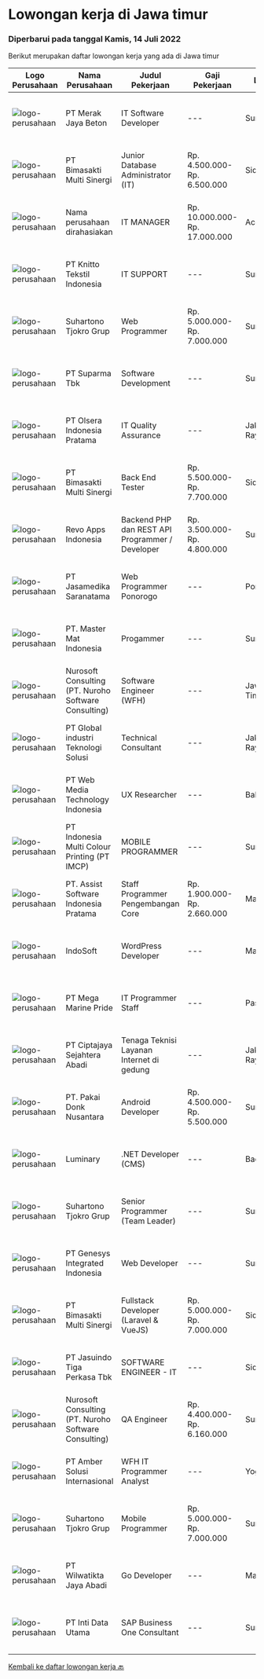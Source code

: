 
  # Lowongan kerja di Jawa timur

  ### Diperbarui pada tanggal Kamis, 14 Juli 2022

  Berikut merupakan daftar lowongan kerja yang ada di Jawa timur

  |Logo Perusahaan | Nama Perusahaan | Judul Pekerjaan | Gaji Pekerjaan | Lokasi | Deskripsi | Tanggal diunggah | Pranala |
  | -------------- | --------------- | --------------- | --------- | --------- | -------------- | ------- | ----------- |
  |![logo-perusahaan](https://image-service-cdn.seek.com.au/86ac029296b2e0b3727a272d10fcedc441d5a09a/ee4dce1061f3f616224767ad58cb2fc751b8d2dc)|PT Merak Jaya Beton|IT Software Developer|---|Surabaya|Bertugas merancang program yang sesuai dengan kebutuhan perusahaan.  Kualifikasi : Usia Maksimal 35 Tahun Pendidikan minimal S1 / Diploma jurusan...|Rabu, 13 Juli 2022|https://www.jobstreet.co.id/id/job/it-software-developer-3954725?token=0~42922862-1de8-4733-be23-27c5f2b8386c&sectionRank=1&jobId=jobstreet-id-job-3954725|
|![logo-perusahaan](https://image-service-cdn.seek.com.au/3c3597528a656ba0a7299263a04fc9ed9cb02b85/ee4dce1061f3f616224767ad58cb2fc751b8d2dc)|PT Bimasakti Multi Sinergi|Junior Database Administrator (IT)|Rp. 4.500.000-Rp. 6.500.000|Sidoarjo|Deskripsi Pekerjaan Manage database changes and re-designs Analyze database issues and troubleshoot or configure the database accordingly Drive...|Rabu, 13 Juli 2022|https://www.jobstreet.co.id/id/job/junior-database-administrator-it-3954195?token=0~42922862-1de8-4733-be23-27c5f2b8386c&sectionRank=2&jobId=jobstreet-id-job-3954195|
|![logo-perusahaan](https://i.ibb.co/sqvTCh9/112815900-stock-vector-no-image-available-icon-flat-vector.webp)|Nama perusahaan dirahasiakan|IT MANAGER|Rp. 10.000.000-Rp. 17.000.000|Aceh|Memiliki pengalaman leadership sebagai Manager sebelumnya.Back End Engineer1. Memiliki pengalaman dalam membangun RESTful APIs2. Menguasai bahasa...|Senin, 11 Juli 2022|https://www.jobstreet.co.id/id/job/it-manager-3951340?token=0~42922862-1de8-4733-be23-27c5f2b8386c&sectionRank=3&jobId=jobstreet-id-job-3951340|
|![logo-perusahaan](https://image-service-cdn.seek.com.au/95c392ce622d6134b6173f8d6379a0068249ee50/ee4dce1061f3f616224767ad58cb2fc751b8d2dc)|PT Knitto Tekstil Indonesia|IT SUPPORT|---|Surabaya|Tugas dan Tanggung Jawab Melakukan pemeliharaan sistem secara keseluruhan, seperti hardware dan software Melakukan pemeliharaan infrastruktur jaringan...|Senin, 11 Juli 2022|https://www.jobstreet.co.id/id/job/it-support-3951457?token=0~42922862-1de8-4733-be23-27c5f2b8386c&sectionRank=4&jobId=jobstreet-id-job-3951457|
|![logo-perusahaan](https://image-service-cdn.seek.com.au/74c2b8b81d52a50affff55bcbc8d6017de2fb283/ee4dce1061f3f616224767ad58cb2fc751b8d2dc)|Suhartono Tjokro Grup|Web Programmer|Rp. 5.000.000-Rp. 7.000.000|Surabaya|Kualifikasi : Pendidikan minimal SMK dengan pengalaman minimal 5 tahun Pendidikan S1 Sistem / Teknik Informatika dengan pengalaman minimal 3 tahun...|Rabu, 13 Juli 2022|https://www.jobstreet.co.id/id/job/web-programmer-3954780?token=0~42922862-1de8-4733-be23-27c5f2b8386c&sectionRank=5&jobId=jobstreet-id-job-3954780|
|![logo-perusahaan](https://image-service-cdn.seek.com.au/82b75efcba87cd726beaad8112ac3955c5c4af13/ee4dce1061f3f616224767ad58cb2fc751b8d2dc)|PT Suparma Tbk|Software Development|---|Surabaya|Deskripsi : Mempunyai tugas untuk mengembangkan, menciptakan, dan memodifikasi software aplikasi komputer ataupun program sesuai dengan prosedur dan...|Rabu, 13 Juli 2022|https://www.jobstreet.co.id/id/job/software-development-3954179?token=0~42922862-1de8-4733-be23-27c5f2b8386c&sectionRank=6&jobId=jobstreet-id-job-3954179|
|![logo-perusahaan](https://image-service-cdn.seek.com.au/90e9bb2e5bcac40b68d491aafb34203d371349a1/ee4dce1061f3f616224767ad58cb2fc751b8d2dc)|PT Olsera Indonesia Pratama|IT Quality Assurance|---|Jakarta Raya|Responsibilities: Review requirements, specifications and technical design documents Collaborate with team to develop effective strategies and test...|Selasa, 12 Juli 2022|https://www.jobstreet.co.id/id/job/it-quality-assurance-3952776?token=0~42922862-1de8-4733-be23-27c5f2b8386c&sectionRank=7&jobId=jobstreet-id-job-3952776|
|![logo-perusahaan](https://image-service-cdn.seek.com.au/3c3597528a656ba0a7299263a04fc9ed9cb02b85/ee4dce1061f3f616224767ad58cb2fc751b8d2dc)|PT Bimasakti Multi Sinergi|Back End Tester|Rp. 5.500.000-Rp. 7.700.000|Sidoarjo|Deskripsi Pekerjaan : Melakukan pengujian API dan crosscheck terhadap dokumentasi Melakukan pengujian microservice dan crosscheck dengan logika bisnis...|Rabu, 13 Juli 2022|https://www.jobstreet.co.id/id/job/back-end-tester-3954324?token=0~42922862-1de8-4733-be23-27c5f2b8386c&sectionRank=8&jobId=jobstreet-id-job-3954324|
|![logo-perusahaan](https://image-service-cdn.seek.com.au/20686233b81726a35b4838a06db4df490350defc/ee4dce1061f3f616224767ad58cb2fc751b8d2dc)|Revo Apps Indonesia|Backend PHP dan REST API Programmer / Developer|Rp. 3.500.000-Rp. 4.800.000|Surabaya|Ayo bergabung di REVO APPS untuk membangun ecommerce / toko online / marketplace untuk masa depan yang jelas dan terjamin.Deskripsi Pekerjaan :...|Selasa, 12 Juli 2022|https://www.jobstreet.co.id/id/job/backend-php-dan-rest-api-programmer-developer-3934262?token=0~42922862-1de8-4733-be23-27c5f2b8386c&sectionRank=9&jobId=jobstreet-id-job-3934262|
|![logo-perusahaan](https://image-service-cdn.seek.com.au/7cdc071d90abd96b4cf7706a1694f0662aa509a1/ee4dce1061f3f616224767ad58cb2fc751b8d2dc)|PT Jasamedika Saranatama|Web Programmer Ponorogo|---|Ponorogo|Deskripsi PekerjaanKualifikasi: Pendidikan D3 atau S1 (Teknik Informatika/Manajemen Informatika/Sistem Informasi) Memiliki inisiatif tinggi dan teliti...|Rabu, 13 Juli 2022|https://www.jobstreet.co.id/id/job/web-programmer-ponorogo-3954628?token=0~42922862-1de8-4733-be23-27c5f2b8386c&sectionRank=10&jobId=jobstreet-id-job-3954628|
|![logo-perusahaan](https://image-service-cdn.seek.com.au/f164f29cff3b663510d4c6490955671be33d3036/ee4dce1061f3f616224767ad58cb2fc751b8d2dc)|PT. Master Mat Indonesia|Progammer|---|Surabaya|Terbiasa dengan pekerjaan dibidang IT ? Apakah anda suka pekerjaan yang berhubungan dengan program komputer dan teknologi ? Jika iya, anda tepat...|Selasa, 12 Juli 2022|https://www.jobstreet.co.id/id/job/progammer-3942157?token=0~42922862-1de8-4733-be23-27c5f2b8386c&sectionRank=11&jobId=jobstreet-id-job-3942157|
|![logo-perusahaan](https://image-service-cdn.seek.com.au/80d9f9357b1a2e56b4a86927c47c40f644df9ce9/ee4dce1061f3f616224767ad58cb2fc751b8d2dc)|Nurosoft Consulting (PT. Nuroho Software Consulting)|Software Engineer (WFH)|---|Jawa Timur|Responsibilities Design &amp; develop web and mobile applications for a wide range of projects: Odoo ERP, software development, or Flits Work with a...|Rabu, 13 Juli 2022|https://www.jobstreet.co.id/id/job/software-engineer-wfh-3943034?token=0~42922862-1de8-4733-be23-27c5f2b8386c&sectionRank=12&jobId=jobstreet-id-job-3943034|
|![logo-perusahaan](https://image-service-cdn.seek.com.au/daa04274980a8a4bbf6837fc046fe2e5810cfe2a/ee4dce1061f3f616224767ad58cb2fc751b8d2dc)|PT Global industri Teknologi Solusi|Technical Consultant|---|Jakarta Raya|SOFTWARE DEVELOPERTANGGUNG JAWAB PEKERJAAN Analyzing, designing, developing (including form and report) for company working system based on ERP...|Rabu, 13 Juli 2022|https://www.jobstreet.co.id/id/job/technical-consultant-3936710?token=0~42922862-1de8-4733-be23-27c5f2b8386c&sectionRank=13&jobId=jobstreet-id-job-3936710|
|![logo-perusahaan](https://image-service-cdn.seek.com.au/fe6569d61098f35222743f282f496686f78aefd7/ee4dce1061f3f616224767ad58cb2fc751b8d2dc)|PT Web Media Technology Indonesia|UX Researcher|---|Bali|Niagahoster is a tech company based in Yogyakarta that provides web-hosting services. We are looking for a seasoned UX Researcher that is keen on...|Rabu, 13 Juli 2022|https://www.jobstreet.co.id/id/job/ux-researcher-3937123?token=0~42922862-1de8-4733-be23-27c5f2b8386c&sectionRank=14&jobId=jobstreet-id-job-3937123|
|![logo-perusahaan](https://image-service-cdn.seek.com.au/70294b6445f466b423ab7d9751002bfdd4afc29e/ee4dce1061f3f616224767ad58cb2fc751b8d2dc)|PT Indonesia Multi Colour Printing (PT IMCP)|MOBILE PROGRAMMER|---|Surabaya|PT.IMCP hiring for Mobile Software Engineer with these requirements : Diploma/Bachelor Degree of Information Technology, System Information,...|Rabu, 13 Juli 2022|https://www.jobstreet.co.id/id/job/mobile-programmer-3955593?token=0~42922862-1de8-4733-be23-27c5f2b8386c&sectionRank=15&jobId=jobstreet-id-job-3955593|
|![logo-perusahaan](https://image-service-cdn.seek.com.au/74834bb982ba23896ece49af9929c22cffaf838e/ee4dce1061f3f616224767ad58cb2fc751b8d2dc)|PT. Assist Software Indonesia Pratama|Staff Programmer Pengembangan Core|Rp. 1.900.000-Rp. 2.660.000|Malang|Research dan Development Program (Bagian R&amp;D). Support dan Maintenance Program (Bagian Deployment). Kunjungan Ke Customer Apabila Ada Perintah...|Selasa, 12 Juli 2022|https://www.jobstreet.co.id/id/job/staff-programmer-pengembangan-core-3933994?token=0~42922862-1de8-4733-be23-27c5f2b8386c&sectionRank=16&jobId=jobstreet-id-job-3933994|
|![logo-perusahaan](https://image-service-cdn.seek.com.au/fbd57a90b36e6d6fe13c8e714c23f2e07616d0cb/ee4dce1061f3f616224767ad58cb2fc751b8d2dc)|IndoSoft|WordPress Developer|---|Malang|Kami mencari WordPress Developer (bukan pengguna WordPress).Tanggung Jawab Menginstal plugin WordPress dan menyesuaikannya dengan theme yang ada agar...|Rabu, 13 Juli 2022|https://www.jobstreet.co.id/id/job/wordpress-developer-3943525?token=0~42922862-1de8-4733-be23-27c5f2b8386c&sectionRank=17&jobId=jobstreet-id-job-3943525|
|![logo-perusahaan](https://image-service-cdn.seek.com.au/c2d1b10e65f5a153629011d5886a8b3d0e1913fb/ee4dce1061f3f616224767ad58cb2fc751b8d2dc)|PT Mega Marine Pride|IT Programmer Staff|---|Pasuruan|Tugas Pokok Membuat aplikasi inhouse yang dibutuhkan perusahaan Mengelola dan mengembangkan aplikasi yang saat ini sudah digunakan di perusahaan...|Minggu, 10 Juli 2022|https://www.jobstreet.co.id/id/job/it-programmer-staff-3941601?token=0~42922862-1de8-4733-be23-27c5f2b8386c&sectionRank=18&jobId=jobstreet-id-job-3941601|
|![logo-perusahaan](https://image-service-cdn.seek.com.au/0f89dddea320c0e2b4dd76a94b7f7b0dfaf9594d/ee4dce1061f3f616224767ad58cb2fc751b8d2dc)|PT Ciptajaya Sejahtera Abadi|Tenaga Teknisi Layanan Internet di gedung|---|Jakarta Raya|Kualifikasi : Usia tidak lebih dari 30 tahun Pendidikan Minimal SMA/SMK Pengalaman Teknik Jaringan dan Komputer Penempatan : Jabodetabek, Surabaya,...|Selasa, 12 Juli 2022|https://www.jobstreet.co.id/id/job/tenaga-teknisi-layanan-internet-di-gedung-3953716?token=0~42922862-1de8-4733-be23-27c5f2b8386c&sectionRank=19&jobId=jobstreet-id-job-3953716|
|![logo-perusahaan](https://image-service-cdn.seek.com.au/f144529c780540584b6e075b61733a8bfc316eb1/ee4dce1061f3f616224767ad58cb2fc751b8d2dc)|PT. Pakai Donk Nusantara|Android Developer|Rp. 4.500.000-Rp. 5.500.000|Surabaya|Pendidikan Minimal S1 Jurusan Teknik Informatika atau sistem informasi dengan IPK minimal 3.00 Menguasai bahasa pemograman JAVA dan KOTLIN Menguasai...|Rabu, 13 Juli 2022|https://www.jobstreet.co.id/id/job/android-developer-3936181?token=0~42922862-1de8-4733-be23-27c5f2b8386c&sectionRank=20&jobId=jobstreet-id-job-3936181|
|![logo-perusahaan](https://image-service-cdn.seek.com.au/9b3cf919e5425d2cb0c2526ec2a3dade7109bb01/ee4dce1061f3f616224767ad58cb2fc751b8d2dc)|Luminary|.NET Developer (CMS)|---|Badung|You will work as part of a Scrum Team, as such fluent English is essential. You will be working closely with the team and the client. We can teach you...|Rabu, 13 Juli 2022|https://www.jobstreet.co.id/id/job/.net-developer-cms-3936255?token=0~42922862-1de8-4733-be23-27c5f2b8386c&sectionRank=21&jobId=jobstreet-id-job-3936255|
|![logo-perusahaan](https://image-service-cdn.seek.com.au/74c2b8b81d52a50affff55bcbc8d6017de2fb283/ee4dce1061f3f616224767ad58cb2fc751b8d2dc)|Suhartono Tjokro Grup|Senior Programmer (Team Leader)|---|Surabaya|Kualifikasi : Usia maksimal 38 tahun Pendidikan minimal S1 Sistem / Teknik Informatika Keadaan sehat, dapat bekerja dalam tim, tekanan, cepat belajar,...|Rabu, 13 Juli 2022|https://www.jobstreet.co.id/id/job/senior-programmer-team-leader-3954773?token=0~42922862-1de8-4733-be23-27c5f2b8386c&sectionRank=22&jobId=jobstreet-id-job-3954773|
|![logo-perusahaan](https://image-service-cdn.seek.com.au/f927be5d145d50f553974f06ec7a751e43444b2a/ee4dce1061f3f616224767ad58cb2fc751b8d2dc)|PT Genesys Integrated Indonesia|Web Developer|---|Surabaya|Job DescriptionThis position is suitable for someone that love being a web developer and looking for exciting challenge. The successful candidate will...|Rabu, 13 Juli 2022|https://www.jobstreet.co.id/id/job/web-developer-3955352?token=0~42922862-1de8-4733-be23-27c5f2b8386c&sectionRank=23&jobId=jobstreet-id-job-3955352|
|![logo-perusahaan](https://image-service-cdn.seek.com.au/3c3597528a656ba0a7299263a04fc9ed9cb02b85/ee4dce1061f3f616224767ad58cb2fc751b8d2dc)|PT Bimasakti Multi Sinergi|Fullstack Developer (Laravel & VueJS)|Rp. 5.000.000-Rp. 7.000.000|Sidoarjo|PT Bimasakti Multi Sinergi merupakan perusahaan yang sangat cocok untuk Anda yang mengedepankan kesejahteraan dan work-life balance, dimana PT...|Rabu, 13 Juli 2022|https://www.jobstreet.co.id/id/job/fullstack-developer-laravel-vuejs-3954286?token=0~42922862-1de8-4733-be23-27c5f2b8386c&sectionRank=24&jobId=jobstreet-id-job-3954286|
|![logo-perusahaan](https://image-service-cdn.seek.com.au/f9cd043f1011fee386470591649d3e30b502df59/ee4dce1061f3f616224767ad58cb2fc751b8d2dc)|PT Jasuindo Tiga Perkasa Tbk|SOFTWARE ENGINEER - IT|---|Sidoarjo|Kualifikasi : Pendidikan minimal D3/S1 Teknik Informatika Berpengalaman minimal 3 tahun terutama sebagai back end dan front end developer Memiliki...|Minggu, 10 Juli 2022|https://www.jobstreet.co.id/id/job/software-engineer-it-3941388?token=0~42922862-1de8-4733-be23-27c5f2b8386c&sectionRank=25&jobId=jobstreet-id-job-3941388|
|![logo-perusahaan](https://image-service-cdn.seek.com.au/80d9f9357b1a2e56b4a86927c47c40f644df9ce9/ee4dce1061f3f616224767ad58cb2fc751b8d2dc)|Nurosoft Consulting (PT. Nuroho Software Consulting)|QA Engineer|Rp. 4.400.000-Rp. 6.160.000|Surabaya|Qualification: Detail-oriented Self-starter and motivated Familiarity with SDLC Passionate in performing Quality Assurance Specification Bachelor's...|Selasa, 12 Juli 2022|https://www.jobstreet.co.id/id/job/qa-engineer-3952877?token=0~42922862-1de8-4733-be23-27c5f2b8386c&sectionRank=26&jobId=jobstreet-id-job-3952877|
|![logo-perusahaan](https://i.ibb.co/sqvTCh9/112815900-stock-vector-no-image-available-icon-flat-vector.webp)|PT Amber Solusi Internasional|WFH IT Programmer Analyst|---|Yogyakarta|Will be supporting USA based company Working hour starting 8 PM - 5 AM WIB Working days and national holidays are following USA calendar...|Minggu, 10 Juli 2022|https://www.jobstreet.co.id/id/job/wfh-it-programmer-analyst-3950610?token=0~42922862-1de8-4733-be23-27c5f2b8386c&sectionRank=27&jobId=jobstreet-id-job-3950610|
|![logo-perusahaan](https://image-service-cdn.seek.com.au/74c2b8b81d52a50affff55bcbc8d6017de2fb283/ee4dce1061f3f616224767ad58cb2fc751b8d2dc)|Suhartono Tjokro Grup|Mobile Programmer|Rp. 5.000.000-Rp. 7.000.000|Surabaya|Kualifikasi : Pendidikan minimal SMK dengan pengalaman minimal 5 tahun Pendidikan S1 Sistem / Teknik Informatika dengan pengalaman minimal 3 tahun...|Rabu, 13 Juli 2022|https://www.jobstreet.co.id/id/job/mobile-programmer-3954776?token=0~42922862-1de8-4733-be23-27c5f2b8386c&sectionRank=28&jobId=jobstreet-id-job-3954776|
|![logo-perusahaan](https://image-service-cdn.seek.com.au/2f56c9ce3a447b4b8020950ffd7a72eb0c1ac21d/ee4dce1061f3f616224767ad58cb2fc751b8d2dc)|PT Wilwatikta Jaya Abadi|Go Developer|---|Malang|Smartgopher TeamWe're a small (but growing!) group of people who value self-improvement, honesty, and humility. We like people who do everything to...|Rabu, 13 Juli 2022|https://www.jobstreet.co.id/id/job/go-developer-3932529?token=0~42922862-1de8-4733-be23-27c5f2b8386c&sectionRank=29&jobId=jobstreet-id-job-3932529|
|![logo-perusahaan](https://image-service-cdn.seek.com.au/0921ee1ab1f7fd6470f8493cf839d2ebb3b8ac14/ee4dce1061f3f616224767ad58cb2fc751b8d2dc)|PT Inti Data Utama|SAP Business One Consultant|---|Surabaya|Responsible for implementing SAP Business One product  General Requirements: Graduated from Accounting, Engineering or IT major Minimum have 3 years...|Selasa, 12 Juli 2022|https://www.jobstreet.co.id/id/job/sap-business-one-consultant-3934691?token=0~42922862-1de8-4733-be23-27c5f2b8386c&sectionRank=30&jobId=jobstreet-id-job-3934691|


  [Kembali ke daftar lowongan kerja 🔙](../README.md#daftar-lowongan-kerja)
  